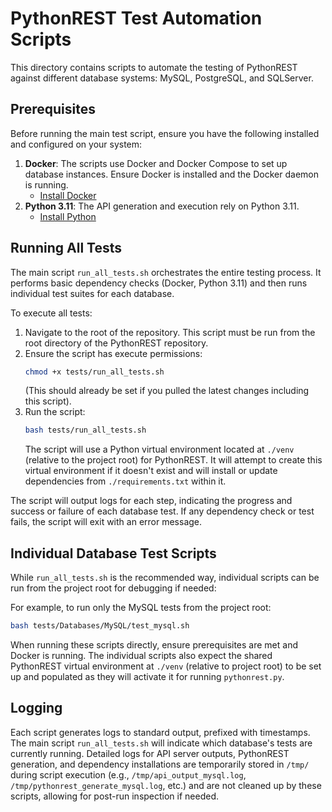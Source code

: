 # PythonREST Test Automation Scripts

This directory contains scripts to automate the testing of PythonREST against different database systems: MySQL, PostgreSQL, and SQLServer.

## Prerequisites

Before running the main test script, ensure you have the following installed and configured on your system:

1.  **Docker**: The scripts use Docker and Docker Compose to set up database instances. Ensure Docker is installed and the Docker daemon is running.
    *   [Install Docker](https://docs.docker.com/get-docker/)
2.  **Python 3.11**: The API generation and execution rely on Python 3.11.
    *   [Install Python](https://www.python.org/downloads/)

## Running All Tests

The main script `run_all_tests.sh` orchestrates the entire testing process. It performs basic dependency checks (Docker, Python 3.11) and then runs individual test suites for each database.

To execute all tests:

1.  Navigate to the root of the repository. This script must be run from the root directory of the PythonREST repository.
2.  Ensure the script has execute permissions:
    ```bash
    chmod +x tests/run_all_tests.sh
    ```
    (This should already be set if you pulled the latest changes including this script).
3.  Run the script:
    ```bash
    bash tests/run_all_tests.sh
    ```
    The script will use a Python virtual environment located at `./venv` (relative to the project root) for PythonREST. It will attempt to create this virtual environment if it doesn't exist and will install or update dependencies from `./requirements.txt` within it.

The script will output logs for each step, indicating the progress and success or failure of each database test. If any dependency check or test fails, the script will exit with an error message.

## Individual Database Test Scripts

While `run_all_tests.sh` is the recommended way, individual scripts can be run from the project root for debugging if needed:

For example, to run only the MySQL tests from the project root:
```bash
bash tests/Databases/MySQL/test_mysql.sh
```
When running these scripts directly, ensure prerequisites are met and Docker is running. The individual scripts also expect the shared PythonREST virtual environment at `./venv` (relative to project root) to be set up and populated as they will activate it for running `pythonrest.py`.

## Logging

Each script generates logs to standard output, prefixed with timestamps. The main script `run_all_tests.sh` will indicate which database's tests are currently running. Detailed logs for API server outputs, PythonREST generation, and dependency installations are temporarily stored in `/tmp/` during script execution (e.g., `/tmp/api_output_mysql.log`, `/tmp/pythonrest_generate_mysql.log`, etc.) and are not cleaned up by these scripts, allowing for post-run inspection if needed.
